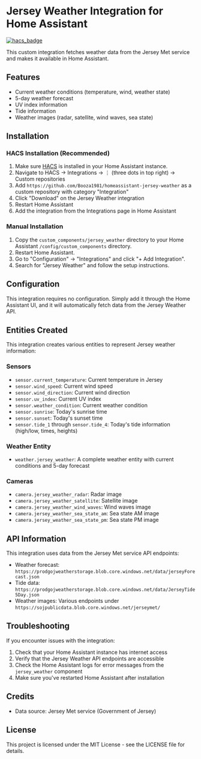 # Jersey Weather Integration for Home Assistant

[![hacs_badge](https://img.shields.io/badge/HACS-Custom-orange.svg)](https://github.com/hacs/integration)

This custom integration fetches weather data from the Jersey Met service and makes it available in Home Assistant.

## Features

- Current weather conditions (temperature, wind, weather state)
- 5-day weather forecast
- UV index information
- Tide information
- Weather images (radar, satellite, wind waves, sea state)

## Installation

### HACS Installation (Recommended)

1. Make sure [HACS](https://hacs.xyz/) is installed in your Home Assistant instance.
2. Navigate to HACS → Integrations → ⋮ (three dots in top right) → Custom repositories
3. Add `https://github.com/Booza1981/homeassistant-jersey-weather` as a custom repository with category "Integration"
4. Click "Download" on the Jersey Weather integration
5. Restart Home Assistant
6. Add the integration from the Integrations page in Home Assistant

### Manual Installation

1. Copy the `custom_components/jersey_weather` directory to your Home Assistant `/config/custom_components` directory.
2. Restart Home Assistant.
3. Go to "Configuration" → "Integrations" and click "+ Add Integration".
4. Search for "Jersey Weather" and follow the setup instructions.

## Configuration

This integration requires no configuration. Simply add it through the Home Assistant UI, and it will automatically fetch data from the Jersey Weather API.

## Entities Created

This integration creates various entities to represent Jersey weather information:

### Sensors
- `sensor.current_temperature`: Current temperature in Jersey
- `sensor.wind_speed`: Current wind speed
- `sensor.wind_direction`: Current wind direction
- `sensor.uv_index`: Current UV index
- `sensor.weather_condition`: Current weather condition
- `sensor.sunrise`: Today's sunrise time
- `sensor.sunset`: Today's sunset time
- `sensor.tide_1` through `sensor.tide_4`: Today's tide information (high/low, times, heights)

### Weather Entity
- `weather.jersey_weather`: A complete weather entity with current conditions and 5-day forecast

### Cameras
- `camera.jersey_weather_radar`: Radar image
- `camera.jersey_weather_satellite`: Satellite image
- `camera.jersey_weather_wind_waves`: Wind waves image
- `camera.jersey_weather_sea_state_am`: Sea state AM image
- `camera.jersey_weather_sea_state_pm`: Sea state PM image

## API Information

This integration uses data from the Jersey Met service API endpoints:

- Weather forecast: `https://prodgojweatherstorage.blob.core.windows.net/data/jerseyForecast.json`
- Tide data: `https://prodgojweatherstorage.blob.core.windows.net/data/JerseyTide5Day.json`
- Weather images: Various endpoints under `https://sojpublicdata.blob.core.windows.net/jerseymet/`

## Troubleshooting

If you encounter issues with the integration:

1. Check that your Home Assistant instance has internet access
2. Verify that the Jersey Weather API endpoints are accessible
3. Check the Home Assistant logs for error messages from the `jersey_weather` component
4. Make sure you've restarted Home Assistant after installation

## Credits

- Data source: Jersey Met service (Government of Jersey)

## License

This project is licensed under the MIT License - see the LICENSE file for details.
